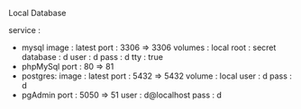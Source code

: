Local Database

service :
- mysql 
    image : latest
    port : 3306 => 3306
    volumes : local
    root : secret
    database : d
    user : d
    pass : d
    tty : true
- phpMySql
    port : 80 => 81
- postgres:
    image : latest
    port : 5432 => 5432
    volume : local
    user : d
    pass : d
- pgAdmin
    port : 5050 => 51
    user : d@localhost
    pass : d